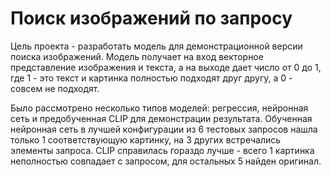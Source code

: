 # Поиск изображений по запросу

Цель проекта - разработать модель для демонстрационной версии поиска изображений. Модель получает на вход векторное представление изображения и текста, а на выходе дает число от 0 до 1, где 1 - это текст и картинка полностью подходят друг другу, а 0 - совсем не подходят.

Было рассмотрено несколько типов моделей: регрессия, нейронная сеть и предобученная CLIP для демонстрации результата. Обученная нейронная сеть в лучшей конфигурации из 6 тестовых запросов нашла только 1 соответствующую картинку, на 3 других встречались элементы запроса. CLIP справилась гораздо лучше - всего 1 картинка неполностью совпадает с запросом, для остальных 5 найден оригинал.
